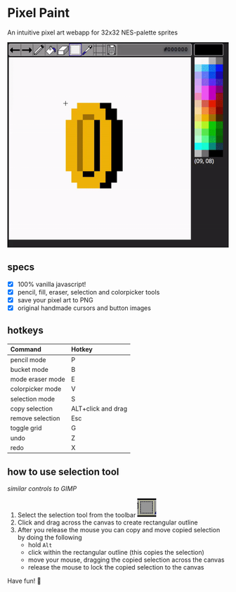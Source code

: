 # Pixel Paint

An intuitive pixel art webapp for 32x32 NES-palette sprites

![Image](gif/selectionCopy.gif)

## specs
- [x] 100% vanilla javascript!
- [x] pencil, fill, eraser, selection and colorpicker tools
- [x] save your pixel art to PNG
- [x] original handmade cursors and button images

## hotkeys

| Command          | Hotkey              |
| :--------------- | :------------------ |
| pencil mode      | P                   |
| bucket mode      | B                   |
| mode eraser mode | E                   |
| colorpicker mode | V                   |
| selection mode   | S                   |
| copy selection   | ALT+click and drag  |
| remove selection | Esc                 |
| toggle grid      | G                   |
| undo             | Z                   |
| redo             | X                   |

## how to use selection tool
_similar controls to GIMP_

1. Select the selection tool from the toolbar ![Image](img/selectionOnToolbar.png)
2. Click and drag across the canvas to create rectangular outline
3. After you release the mouse you can copy and move copied selection by doing the following
    - hold `Alt`
    - click within the rectangular outline (this copies the selection)
    - move your mouse, dragging the copied selection across the canvas
    - release the mouse to lock the copied selection to the canvas

Have fun! :cake:
